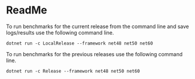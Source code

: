 # ReadMe

To run benchmarks for the current release from the command line and save logs/results use the following command line.

```
dotnet run -c LocalRelease --framework net48 net50 net60
```
To run benchmarks for the previous releases use the following command line.

```
dotnet run -c Release --framework net48 net50 net60
```